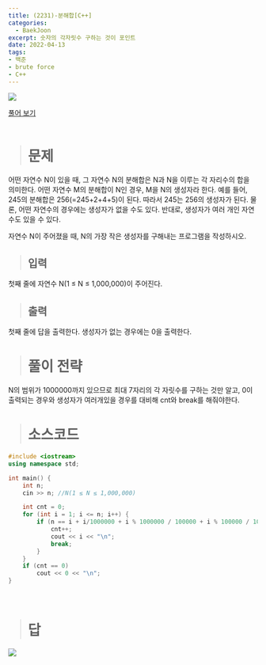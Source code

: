 ```yaml
---
title: (2231)-분해합[C++]
categories: 
  - BaekJoon
excerpt: 숫자의 각자릿수 구하는 것이 포인트
date: 2022-04-13
tags:
- 백준
- brute force
- C++
---
```


<img src="https://user-images.githubusercontent.com/76837780/163141916-66a09c84-429c-4d19-9a51-adcb2b1d9549.png" />

[풀어 보기](https://www.acmicpc.net/problem/2231)
<br/>
<br/>
> # 문제

어떤 자연수 N이 있을 때, 그 자연수 N의 분해합은 N과 N을 이루는 각 자리수의 합을 의미한다. 어떤 자연수 M의 분해합이 N인 경우, M을 N의 생성자라 한다. 예를 들어, 245의 분해합은 256(=245+2+4+5)이 된다. 따라서 245는 256의 생성자가 된다. 물론, 어떤 자연수의 경우에는 생성자가 없을 수도 있다. 반대로, 생성자가 여러 개인 자연수도 있을 수 있다.

자연수 N이 주어졌을 때, N의 가장 작은 생성자를 구해내는 프로그램을 작성하시오.
<br/>

> ## 입력

첫째 줄에 자연수 N(1 ≤ N ≤ 1,000,000)이 주어진다.
<br/>

> ## 출력

첫째 줄에 답을 출력한다. 생성자가 없는 경우에는 0을 출력한다.
<br/>

> # 풀이 전략

N의 범위가 1000000까지 있으므로 최대 7자리의 각 자릿수를 구하는 것만 알고,
0이 출력되는 경우와 생성자가 여러개있을 경우를 대비해 cnt와 break를 해줘야한다.
<br/>

> # 소스코드

```c++ 
#include <iostream>
using namespace std;

int main() {
	int n;
	cin >> n; //N(1 ≤ N ≤ 1,000,000)

	int cnt = 0;
	for (int i = 1; i <= n; i++) {
		if (n == i + i/1000000 + i % 1000000 / 100000 + i % 100000 / 10000 + i % 10000 / 1000 + i % 1000 / 100 + i % 100 / 10 + i % 10) {
			cnt++;
			cout << i << "\n";	
			break;
		}
	}
	if (cnt == 0)
		cout << 0 << "\n";
}
```
<br />

> # 답

<img src="https://user-images.githubusercontent.com/76837780/163142761-1dddbf48-900a-404e-8ffb-02520a426fe4.png" />


